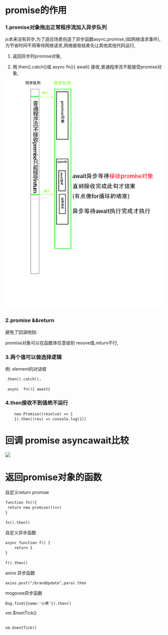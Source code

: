# promise的作用



### 1.promise对象拖出正常程序流加入异步队列

js本来没有异步,为了适应场景创造了异步函数async,promise,(如网络请求事件),为节省时间不用等待网络请求,网络接收结束先让其他其他代码运行,

1. 返回异步的promise对象,


2. 用.then().catch()或 async  fn(){ await} 接收,普通程序流不能接受promise对象,

![](1.tif)



### 2.promise &&return

避免了回调地狱:

promise对象可以在函数体任意级别 resove值,return不行,

### 3.两个值可以做选择逻辑

例: element的对话框

```
.then().catch(),

 async  fn(){ await} 
```

### 4.then接收不到值绝不运行

```
    new Promise((resolve) => {
    }).then((res) => console.log(1))

```


# 回调 promise asyncawait比较



![](异步.tif)



# 返回promise对象的函数

自定义return promise

    function fn(){
     return new promise(()=>)
    }

    fn().then()

自定义异步函数

````
async function f() {
    return 1
}

f().then()
````

axios 异步函数
	
 

    axios.post("/brandUpdate",para).then

mogoose异步函数

````
Dog.find({name:'小黑'}).then()
````

vm.$nextTick()

```

vm.$nextTick()

```